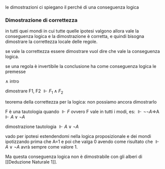 
le dimostrazioni ci spiegano il perché di una conseguenza logica

### Dimostrazione di correttezza

in tutti quei mondi in cui tutte quelle ipotesi valgono allora vale la conseguenza logica e la dimostrazione è corretta, e quindi bisogna dimostrare la correttezza locale delle regole.

se vale la correttezza essere dimostrare vuol dire che vale la conseguenza logica.

se una regola è invertibile la conclusione ha come conseguenza logica le premesse 

$\wedge$ intro

dimostrare F1, F2 $\Vdash F_{1}\wedge F_2$ 



teorema della correttezza per la logica:
	non possiamo ancora dimostrarlo


F è una tautologia quando $\Vdash F$ ovvero F vale in tutti i modi, es:
	$\Vdash \neg \neg A \Rightarrow$A 
	$\Vdash A \vee\neg A$ 

dimostrazione tautologia $\Vdash A \vee\neg A$ 

vado per ipotesi estendendomi nella logica proposizionale e dei mondi ipotizzando prima che A=1 e poi che valga 0 avendo come risultato che $\Vdash A \vee\neg A$  avrà sempre come valore 1.

Ma questa conseguenza logica non è dimostrabile con gli alberi di [[Deduzione Naturale 1]]. 






